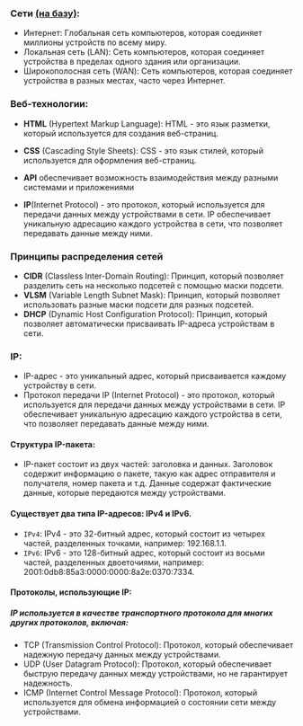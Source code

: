 ### Сети [(на базу)](база.md):
- Интернет: Глобальная сеть компьютеров, которая соединяет миллионы устройств по всему миру.
- Локальная сеть (LAN): Сеть компьютеров, которая соединяет устройства в пределах одного здания или организации.
- Широкополосная сеть (WAN): Сеть компьютеров, которая соединяет устройства в разных местах, часто через Интернет.

### Веб-технологии:
- **HTML** (Hypertext Markup Language): HTML - это язык разметки, который используется для создания веб-страниц.
- **CSS** (Cascading Style Sheets): CSS - это язык стилей, который используется для оформления веб-страниц.

- **API** обеспечивает возможность взаимодействия между разными системами и приложениями
- **IP**(Internet Protocol) - это протокол, который используется для передачи данных между устройствами в сети. IP обеспечивает уникальную адресацию каждого устройства в сети, что позволяет передавать данные между ними.

### Принципы распределения сетей
- **CIDR** (Classless Inter-Domain Routing): Принцип, который позволяет разделить сеть на несколько подсетей с помощью маски подсети.
- **VLSM** (Variable Length Subnet Mask): Принцип, который позволяет использовать разные маски подсети для разных подсетей.
- **DHCP** (Dynamic Host Configuration Protocol): Принцип, который позволяет автоматически присваивать IP-адреса устройствам в сети.


### IP:
- IP-адрес - это уникальный адрес, который присваивается каждому устройству в сети. 
- Протокол передачи IP (Internet Protocol) - это протокол, который используется для передачи данных между устройствами в сети. IP обеспечивает уникальную адресацию каждого устройства в сети, что позволяет передавать данные между ними.

#### Структура IP-пакета:
- IP-пакет состоит из двух частей: заголовка и данных. Заголовок содержит информацию о пакете, такую как адрес отправителя и получателя, номер пакета и т.д. Данные содержат фактические данные, которые передаются между устройствами.

#### Существует два типа IP-адресов: IPv4 и IPv6.
- `IPv4`: IPv4 - это 32-битный адрес, который состоит из четырех частей, разделенных точками, например: 192.168.1.1.
- `IPv6`: IPv6 - это 128-битный адрес, который состоит из восьми частей, разделенных двоеточиями, например: 2001:0db8:85a3:0000:0000:8a2e:0370:7334.

#### Протоколы, использующие IP:
##### IP используется в качестве транспортного протокола для многих других протоколов, включая:
- TCP (Transmission Control Protocol): Протокол, который обеспечивает надежную передачу данных между устройствами.
- UDP (User Datagram Protocol): Протокол, который обеспечивает быструю передачу данных между устройствами, но не гарантирует надежность.
- ICMP (Internet Control Message Protocol): Протокол, который используется для обмена информацией о состоянии сети между устройствами.



